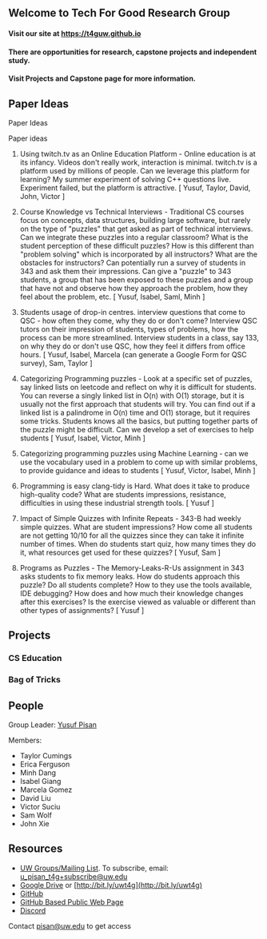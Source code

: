 ## Welcome to Tech For Good Research Group
#### Visit our site at https://t4guw.github.io
#### There are opportunities for research, capstone projects and independent study.
#### Visit Projects and Capstone page for more information.

## Paper Ideas

Paper Ideas

Paper ideas

1.	Using twitch.tv as an Online Education Platform - Online education is at its infancy. Videos don't really work, interaction  is minimal. twitch.tv is a platform used by millions of people. Can we leverage this platform for learning? My summer experiment of solving C++ questions live. Experiment failed, but the platform is attractive. [ Yusuf, Taylor, David, John, Victor ]

2.	Course Knowledge vs Technical Interviews - Traditional CS courses focus on concepts, data structures, building large software, but rarely on the type of "puzzles" that get asked as part of technical interviews. Can we integrate these puzzles into a regular classroom? What is the student perception of these difficult puzzles? How is this different than "problem solving" which is incorporated by all instructors? What are the obstacles for instructors? Can potentially run a survey of students in 343 and ask them their impressions. Can  give a "puzzle" to 343 students, a group that has been exposed to these puzzles and a group that have not and observe how they approach the problem, how they feel about the problem, etc. [ Yusuf, Isabel, Saml, Minh ]


3.	Students usage of drop-in centres. interview questions that come to QSC - how often they come, why they do or don't come? Interview QSC tutors on their impression of students, types of problems, how the process can be more streamlined. Interview students in a class, say 133, on why they do or don't use QSC, how they feel it differs from office hours. [ Yusuf, Isabel, Marcela (can generate a Google Form for QSC survey), Sam, Taylor ]


4.	Categorizing Programming puzzles - Look at a specific set of puzzles, say linked lists on leetcode and reflect on why it is difficult for students. You can reverse a singly linked list in O(n) with O(1) storage, but it is usually not the first approach that students will try. You can find out if a linked list is a palindrome in O(n) time and O(1) storage, but it requires some tricks. Students knows all the basics, but putting together parts of the puzzle might be difficult. Can we develop a set of exercises to help students [ Yusuf, Isabel, Victor, Minh ]


5.	Categorizing programming puzzles using Machine Learning - can we use the vocabulary used in a problem to come up with similar problems, to provide guidance and ideas to students [ Yusuf, Victor, Isabel, Minh ]


6.	Programming is easy clang-tidy is Hard. What does it take to produce high-quality code? What are students impressions, resistance, difficulties in using these industrial strength tools.  [ Yusuf ]


7.	Impact of Simple Quizzes with Infinite Repeats - 343-B had weekly simple quizzes. What are student impressions? How come all students are not getting 10/10 for all the quizzes since they can take it infinite number of times. When do students start quiz, how many times they do it, what resources get used for these quizzes? [ Yusuf, Sam ]


8.	Programs as Puzzles - The Memory-Leaks-R-Us assignment in 343 asks students to fix memory leaks. How do students approach this puzzle? Do all students complete? How to they use the tools available, IDE debugging? How does and how much their knowledge changes after this exercises? Is the exercise viewed as valuable or different than other types of assignments? [ Yusuf ]



## Projects

### CS Education
### Bag of Tricks

## People

Group Leader: [Yusuf Pisan](https://pisanorg.github.io/yusuf/)

Members:

- Taylor Cumings
- Erica Ferguson
- Minh Dang
- Isabel Giang
- Marcela Gomez
- David Liu
- Victor Suciu
- Sam Wolf
- John Xie


## Resources

- [UW Groups/Mailing List](https://groups.uw.edu/group/u_pisan_t4g). To subscribe, email: u_pisan_t4g+subscribe@uw.edu 
- [Google Drive](https://drive.google.com/drive/u/2/folders/0AITcbPYf1Z0lUk9PVA)  or [http://bit.ly/uwt4g](http://bit.ly/uwt4g)
- [GitHub](https://github.com/t4guw)
- [GitHub Based Public Web Page](https://t4guw.github.io/www/)
- [Discord](https://discordapp.com/channels/358309182140710912/651215245502578703) 



Contact pisan@uw.edu to get access
